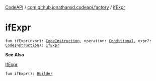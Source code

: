 [CodeAPI](../index.md) / [com.github.jonathanxd.codeapi.factory](index.md) / [ifExpr](.)

# ifExpr

`fun ifExpr(expr1: `[`CodeInstruction`](../com.github.jonathanxd.codeapi/-code-instruction.md)`, operation: `[`Conditional`](../com.github.jonathanxd.codeapi.operator/-operator/-conditional/index.md)`, expr2: `[`CodeInstruction`](../com.github.jonathanxd.codeapi/-code-instruction.md)`): `[`IfExpr`](../com.github.jonathanxd.codeapi.base/-if-expr/index.md)

**See Also**

[IfExpr](../com.github.jonathanxd.codeapi.base/-if-expr/index.md)

`fun ifExpr(): `[`Builder`](../com.github.jonathanxd.codeapi.base/-if-expr/-builder/index.md)